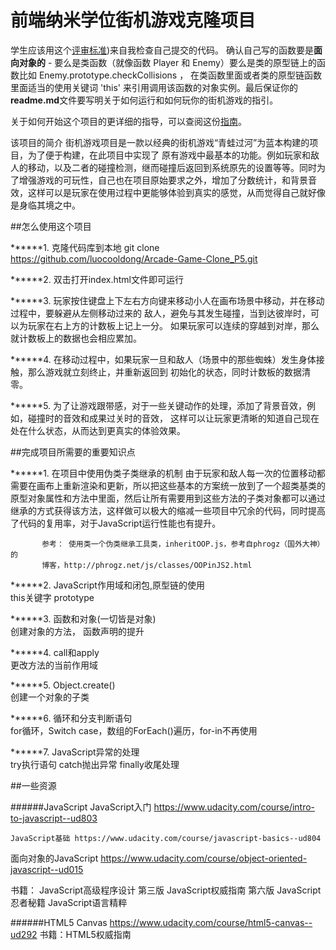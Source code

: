 
前端纳米学位街机游戏克隆项目
===============================

学生应该用这个[评审标准](https://review.udacity.com/#!/rubrics/499/view))来自我检查自己提交的代码。 确认自己写的函数要是**面向对象的** -  要么是类函数（就像函数 Player 和 Enemy）要么是类的原型链上的函数比如 Enemy.prototype.checkCollisions ， 在类函数里面或者类的原型链函数里面适当的使用关键词 'this' 来引用调用该函数的对象实例。最后保证你的**readme.md**文件要写明关于如何运行和如何玩你的街机游戏的指引。

关于如何开始这个项目的更详细的指导，可以查阅这份[指南](https://gdgdocs.org/document/d/1v01aScPjSWCCWQLIpFqvg3-vXLH2e8_SZQKC8jNO0Dc/pub?embedded=true)。


该项目的简介
街机游戏项目是一款以经典的街机游戏“青蛙过河”为蓝本构建的项目，为了便于构建，在此项目中实现了
原有游戏中最基本的功能。例如玩家和敌人的移动，以及二者的碰撞检测，继而碰撞后返回到系统原先的设置等等。同时为了增强游戏的可玩性，自己也在项目原始要求之外，增加了分数统计，和背景音效，这样可以是玩家在使用过程中更能够体验到真实的感觉，从而觉得自己就好像是身临其境之中。

##怎么使用这个项目

******1.  克隆代码库到本地
          git clone https://github.com/luocooldong/Arcade-Game-Clone_P5.git
	
******2.  双击打开index.html文件即可运行

******3.  玩家按住键盘上下左右方向键来移动小人在画布场景中移动，并在移动过程中，要躲避从左侧移动过来的
          敌人，避免与其发生碰撞，当到达彼岸时，可以为玩家在右上方的计数板上记上一分。
		  如果玩家可以连续的穿越到对岸，那么就计数板上的数据也会相应累加。
		  
******4.  在移动过程中，如果玩家一旦和敌人（场景中的那些蜘蛛）发生身体接触，那么游戏就立刻终止，并重新返回到
          初始化的状态，同时计数板的数据清零。
	
******5.  为了让游戏跟带感，对于一些关键动作的处理，添加了背景音效，例如，碰撞时的音效和成果过关时的音效，
          这样可以让玩家更清晰的知道自己现在处在什么状态，从而达到更真实的体验效果。
		  
		  
##完成项目所需要的重要知识点

******1. 在项目中使用伪类子类继承的机制 由于玩家和敌人每一次的位置移动都需要在画布上重新渲染和更新，所以把这些基本的方案统一放到了一个超类基类的原型对象属性和方法中里面，然后让所有需要用到这些方法的子类对象都可以通过继承的方式获得该方法，这样做可以极大的缩减一些项目中冗余的代码，同时提高了代码的复用率，对于JavaScript运行性能也有提升。

		   参考： 使用类一个伪类继承工具类，inheritOOP.js，参考自phrogz（国外大神）的
		   博客，http://phrogz.net/js/classes/OOPinJS2.html
	

******2. JavaScript作用域和闭包,原型链的使用      
             this关键字  prototype

******3. 函数和对象(一切皆是对象)                 
             创建对象的方法， 函数声明的提升

******4. call和apply               
             更改方法的当前作用域

******5. Object.create()                  
             创建一个对象的子类

******6. 循环和分支判断语句               
             for循环，Switch case，数组的ForEach()遍历，for-in不再使用

******7. JavaScript异常的处理            
             try执行语句 catch抛出异常 finally收尾处理




##一些资源

######JavaScript
    JavaScript入门 https://www.udacity.com/course/intro-to-javascript--ud803
    
    JavaScript基础 https://www.udacity.com/course/javascript-basics--ud804
    
   面向对象的JavaScript https://www.udacity.com/course/object-oriented-javascript--ud015
   
  书籍： JavaScript高级程序设计 第三版
	JavaScript权威指南 第六版
        JavaScript忍者秘籍
        JavaScript语言精粹
	

######HTML5 Canvas
     https://www.udacity.com/course/html5-canvas--ud292
	 书籍：HTML5权威指南
       
